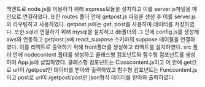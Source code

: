 백엔드로 node.js를 이용하기 위해 express모듈을 설치하고 이를 server.js파일을 메인으로 연결하였다.
또한 routes 폴더 안에 getpost.js 파일을 생성 후 이를 server.js와 라우팅하고 사용하였다.
getpost.js에는 get, post를 사용하여 데이터를 저장하였다.
또한 sql과 연결하기 위해 mysql을 설치하고 db폴더와 그 안에 config.js를 생성해 aws와 연동하고 getpost.js에 react_suppose 스키마의 suppose 테이블을 연결하였다.
이를 리액트로 출력하기 위해 front폴더를 생성하고 리액트를 설치하였다.
src 폴더 안에 nodecontent 폴더를 생성하고 클래스형 컴포넌트와 함수형 컴포넌트를 생성하여 App.js에 삽입하였다.
클래스형 컴포넌트는 Classcontent.js이고 이 안에 get으로 url이 /getpost인 데이터를 받아와 출력하였고
함수형 컴포넌트는 Funccontent.js이고 post로 url이 /getpost/post인 json형식 데이터를 받아와 출력하였다.